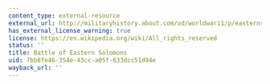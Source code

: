 ```yaml
---
content_type: external-resource
external_url: http://militaryhistory.about.com/od/worldwari1/p/easternsolomons.htm
has_external_license_warning: true
license: https://en.wikipedia.org/wiki/All_rights_reserved
status: ''
title: Battle of Eastern Solomons
uid: 7bb8fe46-354e-43cc-a05f-633dcc51d94e
wayback_url: ''
---
```

